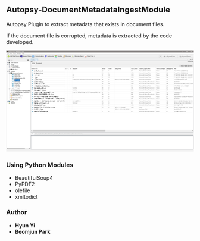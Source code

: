 ## Autopsy-DocumentMetadataIngestModule

Autopsy Plugin to extract metadata that exists in document files.

If the document file is corrupted, metadata is extracted by the code developed.

<img src="images/001.png" />

### Using Python Modules

* BeautifulSoup4
* PyPDF2
* olefile
* xmltodict

### Author 

* **Hyun Yi**
* **Beomjun Park**